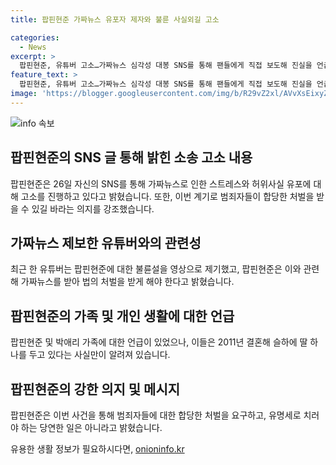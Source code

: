 ```yaml
---
title: 팝핀현준 가짜뉴스 유포자 제자와 불륜 사실외길 고소

categories:
  - News
excerpt: >
  팝핀현준, 유튜버 고소…가짜뉴스 심각성 대봉 SNS를 통해 팬들에게 직접 보도해 진실을 언급, 댓글과 게시물로 심각한 허위 사실 유포로 인한 명예훼손으로 형사 고소 진행 중. 선처는 없다며 범죄자들 합당한 처벌 받길 강조하며 정의 구현을 통해 피해자가 더 이상 나오지 않길 바람. 최근 유튜버의 불륜설은 팝핀현준의 답변으로 무효화됨. 2011년 결혼해 딸 하나를 둔 부부는 가족과의 시간을 지키며 소속사를 통해 법적 조치에 나설 예정.
feature_text: >
  팝핀현준, 유튜버 고소…가짜뉴스 심각성 대봉 SNS를 통해 팬들에게 직접 보도해 진실을 언급, 댓글과 게시물로 심각한 허위 사실 유포로 인한 명예훼손으로 형사 고소 진행 중. 선처는 없다며 범죄자들 합당한 처벌 받길 강조하며 정의 구현을 통해 피해자가 더 이상 나오지 않길 바람. 최근 유튜버의 불륜설은 팝핀현준의 답변으로 무효화됨. 2011년 결혼해 딸 하나를 둔 부부는 가족과의 시간을 지키며 소속사를 통해 법적 조치에 나설 예정.
image: 'https://blogger.googleusercontent.com/img/b/R29vZ2xl/AVvXsEixyZcFfHzMRdzZMjFBmAUKJYCLCGyLL1o632UiGVXcaFdKo_bkvkuCioo0uUKlGfBVcT3P84aROyZIXSBEx3Aw5nCQ3pTgDom1WDC4m8eifvWiAmWEEVb4x6G_l8C0QH225ldMjyaFvpxGEBGNO37VmDTDMHGhJPq73UglMfDca1-0aw/s1600/blogspot.png'
---
```


<p><img src="https://blogger.googleusercontent.com/img/b/R29vZ2xl/AVvXsEixyZcFfHzMRdzZMjFBmAUKJYCLCGyLL1o632UiGVXcaFdKo_bkvkuCioo0uUKlGfBVcT3P84aROyZIXSBEx3Aw5nCQ3pTgDom1WDC4m8eifvWiAmWEEVb4x6G_l8C0QH225ldMjyaFvpxGEBGNO37VmDTDMHGhJPq73UglMfDca1-0aw/s1600/blogspot.png" alt="info 속보" /></p>

<h2 data-ke-size="size26">팝핀현준의 SNS 글 통해 밝힌 소송 고소 내용</h2>

<p data-ke-size="size16">팝핀현준은 26일 자신의 SNS를 통해 가짜뉴스로 인한 스트레스와 허위사실 유포에 대해 고소를 진행하고 있다고 밝혔습니다. 또한, 이번 계기로 범죄자들이 합당한 처벌을 받을 수 있길 바라는 의지를 강조했습니다. </p>

<h2 data-ke-size="size26">가짜뉴스 제보한 유튜버와의 관련성</h2>

<p data-ke-size="size16">최근 한 유튜버는 팝핀현준에 대한 불륜설을 영상으로 제기했고, 팝핀현준은 이와 관련해 가짜뉴스를 받아 법의 처벌을 받게 해야 한다고 밝혔습니다.</p>

<h2 data-ke-size="size26">팝핀현준의 가족 및 개인 생활에 대한 언급</h2>

<p data-ke-size="size16">팝핀현준 및 박애리 가족에 대한 언급이 있었으나, 이들은 2011년 결혼해 슬하에 딸 하나를 두고 있다는 사실만이 알려져 있습니다.</p>

<h2 data-ke-size="size26">팝핀현준의 강한 의지 및 메시지</h2>

<p data-ke-size="size16">팝핀현준은 이번 사건을 통해 범죄자들에 대한 합당한 처벌을 요구하고, 유명세로 치러야 하는 당연한 일은 아니라고 밝혔습니다.</p>
유용한 생활 정보가 필요하시다면, <a href="https://onioninfo.kr" rel="dofollow">onioninfo.kr</a>


